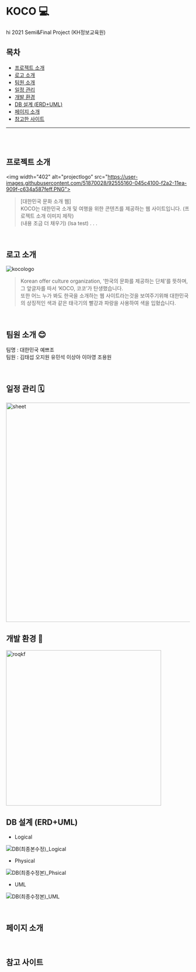 # KOCO 💻
hi
2021 Semi&Final Project (KH정보교육원)
<br/>

## 목차
- <a href="#projectintro">프로젝트 소개</a>
- <a href="#logo">로고 소개</a>
- <a href="#team">팀원 소개</a>
- <a href="#schedule">일정 관리</a>
- <a href="#settings">개발 환경</a>
- <a href="#db">DB 설계 (ERD+UML)</a>
- <a href="#pageintro">페이지 소개</a>
- <a href="#reference">참고한 사이트</a>
-------------

<br/>
<br/>

## <a name="projectintro">프로젝트 소개</a>
<img width="402" alt="projectlogo” src="https://user-images.githubusercontent.com/51870028/92555160-045c4100-f2a2-11ea-909f-c634a587feff.PNG">
 
> [대한민국 문화 소개 웹] <br/>
KOCO는 대한민국 소개 및 여행을 위한 콘텐츠를 제공하는 웹 사이트입니다. 
(프로젝트 소개 이미지 제작)<br/>
(내용 조금 더 채우기)
(lsa test)
.
.
.

<br/>

## <a name="logo">로고 소개</a>
![kocologo](https://user-images.githubusercontent.com/19661533/103808339-2b355300-509b-11eb-8b58-842d8b79ec12.png)<br/>
> Korean offer culture organization, ‘한국의 문화를 제공하는 단체’를 뜻하며, 그 앞글자를 따서 ‘KOCO, 코코’가 탄생했습니다.<br/>
또한 어느 누가 봐도 한국을 소개하는 웹 사이트라는것을 보여주기위해 대한민국의 상징적인 색과 같은 태극기의 빨강과 파랑을 사용하여 색을 입혔습니다. 


<br/>

## <a name="team">팀원 소개 😊</a>
팀명 : 대한민국 예쁘조 <br/>
팀원 : 김태섭 오지원 유민석 이상아 이아영 조용원

<br/>

## <a name="schedule">일정 관리 🗓</a>
<img width="600" alt="sheet" src="https://user-images.githubusercontent.com/19661533/103805171-916ba700-5096-11eb-8f05-217dbc58bef4.png">

<br/>

## <a name="settings">개발 환경 🔧</a>
<img width="425" alt="roqkf" src="https://user-images.githubusercontent.com/51870028/92555289-47b6af80-f2a2-11ea-9367-8ec1f00fe7e9.PNG">

<br/>

## <a name="db">DB 설계 (ERD+UML)</a>
- Logical

![DB(최종본수정)_Logical](https://user-images.githubusercontent.com/19661533/111074579-eb6d6a80-8526-11eb-852e-e419a1ffafd5.png)

- Physical

![DB(최종수정본)_Phsical](https://user-images.githubusercontent.com/19661533/111074603-0e981a00-8527-11eb-95d7-bccb0edf0259.png)

- UML

![DB(최종수정본)_UML](https://user-images.githubusercontent.com/19661533/111074610-1ce63600-8527-11eb-8247-88d449d51360.png)

<br/>

## <a name="pageintro">페이지 소개</a>

<br/>

## <a name="reference">참고 사이트</a>

<br/>
